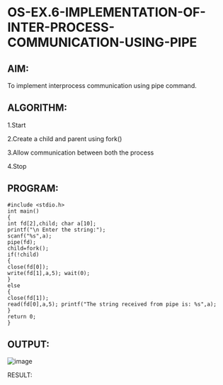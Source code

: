 # OS-EX.6-IMPLEMENTATION-OF-INTER-PROCESS-COMMUNICATION-USING-PIPE

## AIM:
To implement interprocess communication using pipe command.

## ALGORITHM:
1.Start

2.Create a child and parent using fork()

3.Allow communication between both the process

4.Stop

## PROGRAM:
```
#include <stdio.h>
int main()
{
int fd[2],child; char a[10];
printf("\n Enter the string:");
scanf("%s",a);
pipe(fd);
child=fork();
if(!child)
{
close(fd[0]);
write(fd[1],a,5); wait(0);
}
else
{
close(fd[1]);
read(fd[0],a,5); printf("The string received from pipe is: %s",a);
}
return 0;
}
```
## OUTPUT:

![image](https://github.com/BaskaranV15/OS-EX.6-IMPLEMENTATION-OF-INTER-PROCESS-COMMUNICATION-USING-PIPE/assets/118703522/a891fe14-cf2e-432f-9a9d-391e2e3729e3)


RESULT:
